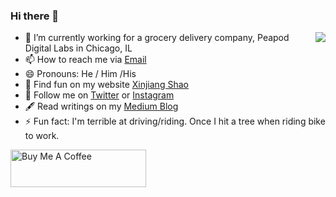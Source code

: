 ### Hi there 👋

<img align="right" src="https://github-readme-stats.vercel.app/api?username=soleo&title_color=fff&text_color=fff&icon_color=ccc&bg_color=000&hide_title=true&show_icons=true" />

- 🔭 I’m currently working for a grocery delivery company, Peapod Digital Labs in Chicago, IL
- 📫 How to reach me via [Email](mailto:shaoxinjiang@gmail.com)
- 😄 Pronouns: He / Him /His
- 📱 Find fun on my website [Xinjiang Shao](https://www.xinjiangshao.com/)
- 🤳 Follow me on [Twitter](https://twitter.com/soleoshao) or [Instagram](https://www.instagram.com/soleoshao/)
- 🖋 Read writings on my [Medium Blog](https://medium.com/@soleoshao)
- ⚡ Fun fact: I'm terrible at driving/riding. Once I hit a tree when riding bike to work.


<a href="https://www.buymeacoffee.com/soleo" target="_blank"><img src="https://cdn.buymeacoffee.com/buttons/v2/default-orange.png" alt="Buy Me A Coffee" style="height: 60px !important;width: 217px !important;" ></a>
